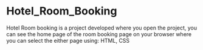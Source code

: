 # Hotel_Room_Booking
Hotel Room booking is a project developed where you open the project, you can see the home page of the room booking page on your browser where you can select the either page using: HTML, CSS

